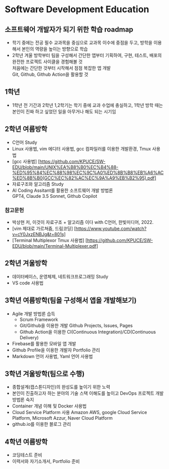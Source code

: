 # Software Development Education 


## 소프트웨어 개발자가 되기 위한 학습 roadmap
 * 학기 중에는 전공 필수 교과목을 중심으로 교과목 이수에 중점을 두고, 방학을 이용해서 본인의 역량을 높이는 방향으로 학습
 * 2학년 겨울 방학부터 팀을 구성해서 간단한 앱부터 기획하여, 구현, 테스트, 배포의 완전한 프로젝트 사이클을 경험해볼 것  
   처음에는 간단한 것부터 시작해서 점점 복잡한 앱 개발  
   Git, Github, Github Action을 활용할 것

## 1학년
  * 1학년 전 기간과 2학년 1,2학기는 학기 중에 교과 수업에 충실하고, 1학년 방학 때는 본인이 진짜 하고 싶었던 일을 아무거나 해도 되는 시기임
    
## 2학년 여름방학
  * C언어 Study
  * Linux 사용법, vim 에디터 사용법, gcc 컴파일러를 이용한 개발환경, Tmux 사용법
  * [gcc 사용법] [https://github.com/KPUCE/SW-EDU/blob/main/UNIX%EA%B8%B0%EC%B4%88-%ED%95%84%EC%88%98%EC%9C%A0%ED%8B%B8%EB%A6%AC%ED%8B%B0(GCC%EC%82%AC%EC%9A%A9%EB%B2%95).pdf]
  * 자료구조와 알고리즘 Study
  * AI Coding Assitant를 활용한 소프트웨어 개발 방법론  
    GPT4, Claude 3.5 Sonnet, Github Copilot

### 참고문헌
 * 박상현 저, 이것이 자료구조 + 알고리즘 이다 with C언어, 한빛미디어, 2022.
 * [vim 제대로 가르쳐줌, 드림코딩] [https://www.youtube.com/watch?v=cY0JxzENBJg&t=801s]
 * [Terminal Multiplexor Tmux 사용법] [https://github.com/KPUCE/SW-EDU/blob/main/Terminal-Multiplexer.pdf]

## 2학년 겨울방학
  * 데이터베이스, 운영체제, 네트워크프로그래밍 Study
  * VS code 사용법
 

## 3학년 여름방학(팀을 구성해서 앱을 개발해보기)
  * Agile 개발 방법론 습득
    * Scrum Framework
    * Git/Github을 이용한 개발
      Github Projects, Issues, Pages
    * Github Action을 이용한 CI(Continuous Integration)/CD(Continuous Delivery)
  * Firebase를 활용한 모바일 앱 개발
  * Github Profile을 이용한 개발자 Portfolio 관리
  * Markdown 언어 사용법, Yaml 언어 사용법

## 3학년 겨울방학(팀으로 수행)
  * 종합설계(캡스톤디자인)의 완성도를 높이기 위한 노력
  * 본인이 진출하고자 하는 분야의 기술 스택 이해도를 높이고 DevOps 프로젝트 개발 방법론 숙지
  * Container 개념 이해 및 Docker 사용법
  * Cloud Service Platform 사용
    Amazon AWS, google Cloud Service Platform, Microsoft Azzur, Naver Cloud Platform
  * github.io를 이용한 블로그 관리

## 4학년 여름방학
 * 코딩테스트 준비
 * 이력서와 자기소개서, Portfolio 준비

